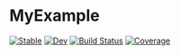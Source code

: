# MyExample

[![Stable](https://img.shields.io/badge/docs-stable-blue.svg)](https://BUE687.github.io/MyExample.jl/stable)
[![Dev](https://img.shields.io/badge/docs-dev-blue.svg)](https://BUE687.github.io/MyExample.jl/dev)
[![Build Status](https://github.com/BUE687/MyExample.jl/actions/workflows/CI.yml/badge.svg?branch=main)](https://github.com/BUE687/MyExample.jl/actions/workflows/CI.yml?query=branch%3Amain)
[![Coverage](https://codecov.io/gh/BUE687/MyExample.jl/branch/main/graph/badge.svg)](https://codecov.io/gh/BUE687/MyExample.jl)
